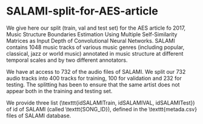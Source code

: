 # SALAMI-split-for-AES-article

We give here our split (train, val and test set) for the AES article fo 2017, Music Structure Boundaries Estimation Using Multiple Self-Similarity Matrices as Input Depth of Convolutional Neural Networks.
SALAMI contains 1048 music tracks of various music genres (including popular, classical, jazz or world music) annotated in music structure at different temporal scales and by two different annotators.

We have at access to 732 of the audio files of SALAMI.
We split our 732 audio tracks into 400 tracks for training, 100 for validation and 232 for testing. 
The splitting has been to ensure that the same artist does not appear both in the training and testing set.

We provide three list (\texttt{idSALAMITrain, idSALAMIVAL, idSALAMITest}) of id of SALAMI (called \texttt{SONG_ID}), defined in the \texttt{metada.csv} files of SALAMI database.



